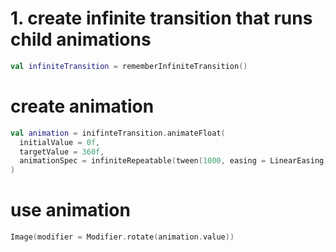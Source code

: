 # 1. create infinite transition that runs child animations
```kotlin
val infiniteTransition = rememberInfiniteTransition()
```

# create animation
```kotlin
val animation = inifinteTransition.animateFloat(
  initialValue = 0f,
  targetValue = 360f,
  animationSpec = infiniteRepeatable(tween(1000, easing = LinearEasing), repeatMode = RepeatMode.Reverse)
)
```

# use animation
```kotlin
Image(modifier = Modifier.rotate(animation.value))
```
